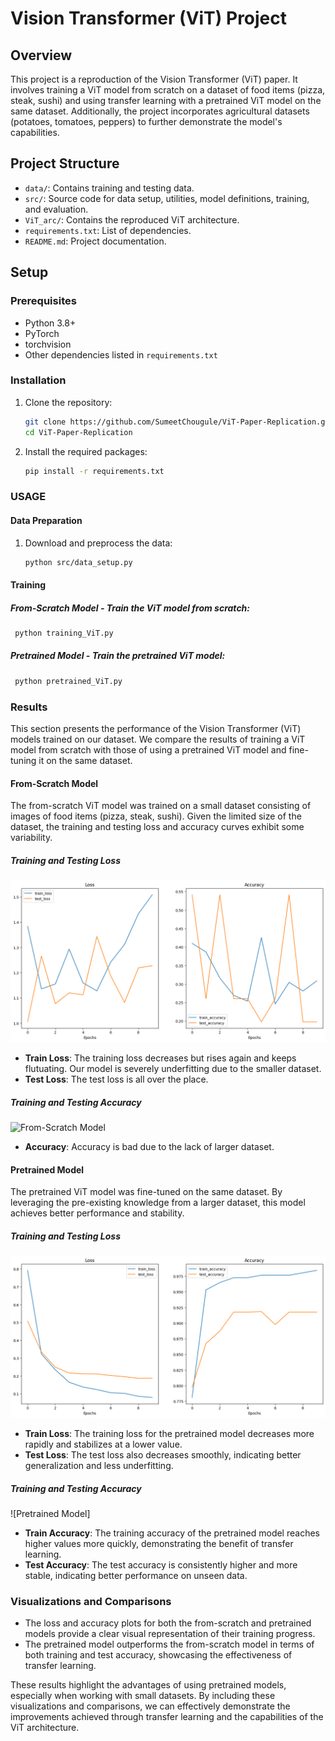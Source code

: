 # Vision Transformer (ViT) Project

## Overview
This project is a reproduction of the Vision Transformer (ViT) paper. It involves training a ViT model from scratch on a dataset of food items (pizza, steak, sushi) and using transfer learning with a pretrained ViT model on the same dataset. Additionally, the project incorporates agricultural datasets (potatoes, tomatoes, peppers) to further demonstrate the model's capabilities.

## Project Structure
- `data/`: Contains training and testing data.
- `src/`: Source code for data setup, utilities, model definitions, training, and evaluation.
- `ViT_arc/`: Contains the reproduced ViT architecture.
- `requirements.txt`: List of dependencies.
- `README.md`: Project documentation.

## Setup

### Prerequisites
- Python 3.8+
- PyTorch
- torchvision
- Other dependencies listed in `requirements.txt`

### Installation
1. Clone the repository:
   ```bash
   git clone https://github.com/SumeetChougule/ViT-Paper-Replication.git
   cd ViT-Paper-Replication

2. Install the required packages:
   ```bash
   pip install -r requirements.txt

### USAGE

#### Data Preparation
1. Download and preprocess the data:
   ```bash
   python src/data_setup.py

#### Training
##### From-Scratch Model - Train the ViT model from scratch:
   ```bash
    python training_ViT.py
```

##### Pretrained Model - Train the pretrained ViT model:
   ```bash
    python pretrained_ViT.py
```


### Results

This section presents the performance of the Vision Transformer (ViT) models trained on our dataset. We compare the results of training a ViT model from scratch with those of using a pretrained ViT model and fine-tuning it on the same dataset.

#### From-Scratch Model

The from-scratch ViT model was trained on a small dataset consisting of images of food items (pizza, steak, sushi). Given the limited size of the dataset, the training and testing loss and accuracy curves exhibit some variability.

##### Training and Testing Loss

![From-Scratch Model](output.png)

- **Train Loss**: The training loss decreases but rises again and keeps flutuating. Our model is severely underfitting due to the smaller dataset.
- **Test Loss**: The test loss is all over the place.

##### Training and Testing Accuracy

![From-Scratch Model](outputs/plots/from_scratch_accuracy.png)

- **Accuracy**: Accuracy is bad due to the lack of larger dataset.


#### Pretrained Model

The pretrained ViT model was fine-tuned on the same dataset. By leveraging the pre-existing knowledge from a larger dataset, this model achieves better performance and stability.

##### Training and Testing Loss

![Pretrained Model](pretrained_output.png)

- **Train Loss**: The training loss for the pretrained model decreases more rapidly and stabilizes at a lower value.
- **Test Loss**: The test loss also decreases smoothly, indicating better generalization and less underfitting.

##### Training and Testing Accuracy

![Pretrained Model]

- **Train Accuracy**: The training accuracy of the pretrained model reaches higher values more quickly, demonstrating the benefit of transfer learning.
- **Test Accuracy**: The test accuracy is consistently higher and more stable, indicating better performance on unseen data.

### Visualizations and Comparisons

- The loss and accuracy plots for both the from-scratch and pretrained models provide a clear visual representation of their training progress.
- The pretrained model outperforms the from-scratch model in terms of both training and test accuracy, showcasing the effectiveness of transfer learning.

These results highlight the advantages of using pretrained models, especially when working with small datasets. By including these visualizations and comparisons, we can effectively demonstrate the improvements achieved through transfer learning and the capabilities of the ViT architecture.
